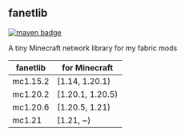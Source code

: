 ## fanetlib

[![maven badge](https://maven.fallenbreath.me/api/badge/latest/releases/me/fallenbreath/fanetlib)](https://maven.fallenbreath.me/#/releases/me/fallenbreath/fanetlib)

A tiny Minecraft network library for my fabric mods

| fanetlib | for Minecraft    |
|----------|------------------|
| mc1.15.2 | [1.14, 1.20.1)   |
| mc1.20.2 | [1.20.1, 1.20.5) |
| mc1.20.6 | [1.20.5, 1.21)   |
| mc1.21   | [1.21, ~)        |

